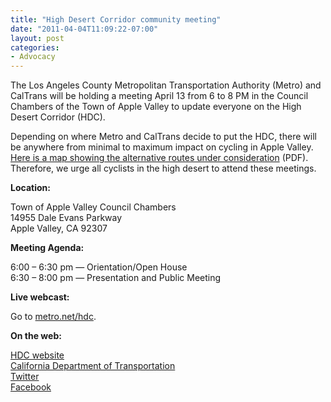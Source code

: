 ```yaml
---
title: "High Desert Corridor community meeting"
date: "2011-04-04T11:09:22-07:00"
layout: post
categories:
- Advocacy
---
```


The Los Angeles County Metropolitan Transportation Authority (Metro) and CalTrans will be holding a meeting April 13 from 6 to 8 PM in the Council Chambers of the Town of Apple Valley to update everyone on the High Desert Corridor (HDC).  
  
Depending on where Metro and CalTrans decide to put the HDC, there will be anywhere from minimal to maximum impact on cycling in Apple Valley. [Here is a map showing the alternative routes under consideration](http://www.metro.net/projects_studies/hdc/images/HDC_Map.pdf) (PDF). Therefore, we urge all cyclists in the high desert to attend these meetings.

**Location:**

Town of Apple Valley Council Chambers  
14955 Dale Evans Parkway  
Apple Valley, CA 92307

**Meeting Agenda:**

6:00 – 6:30 pm — Orientation/Open House  
6:30 – 8:00 pm — Presentation and Public Meeting

**Live webcast:**

Go to [metro.net/hdc](http://www.metro.net/projects/high-desert-corridor/).

**On the web:**

[HDC website](http://www.metro.net/projects/high-desert-corridor/)  
[California Department of Transportation](http://www.dot.ca.gov/dist07/travel/projects/high-desert-corridor/)  
[Twitter](http://twitter.com/#!/MetroHDC)  
[Facebook](http://www.facebook.com/metrohdc)